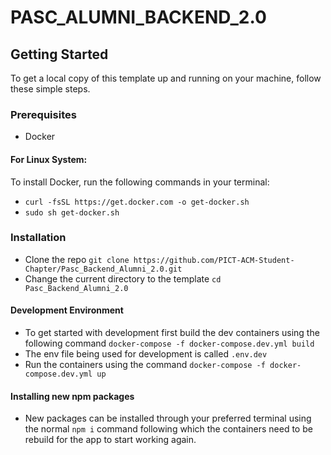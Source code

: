 # PASC_ALUMNI_BACKEND_2.0

## Getting Started
To get a local copy of this template up and running on your machine, follow these simple steps.

### Prerequisites
- Docker

#### For Linux System:
To install Docker, run the following commands in your terminal:

- ``curl -fsSL https://get.docker.com -o get-docker.sh``
- ``sudo sh get-docker.sh``
 
### Installation
- Clone the repo `git clone https://github.com/PICT-ACM-Student-Chapter/Pasc_Backend_Alumni_2.0.git`
- Change the current directory to the template `cd Pasc_Backend_Alumni_2.0`
#### Development Environment
- To get started with development first build the dev containers using the following command `docker-compose -f docker-compose.dev.yml build`
- The env file being used for development is called `.env.dev`
- Run the containers using the command `docker-compose -f docker-compose.dev.yml up`
#### Installing new npm packages
- New packages can be installed through your preferred terminal using the normal `npm i` command following which the containers need to be rebuild for the app to start working again.


